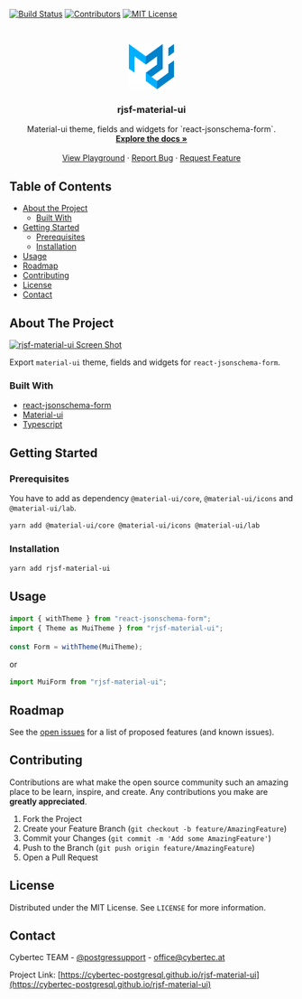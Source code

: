 <!--
*** Thanks for checking out this README Template. If you have a suggestion that would
*** make this better please fork the repo and create a pull request or simple open
*** an issue with the tag "enhancement".
*** Thanks again! Now go create something AMAZING! :D
-->





<!-- PROJECT SHIELDS -->
<!--
*** I'm using markdown "reference style" links for readability.
*** Reference links are enclosed in brackets [ ] instead of parentheses ( ).
*** See the bottom of this document for the declaration of the reference variables
*** for build-url, contributors-url, etc. This is an optional, concise syntax you may use.
*** https://www.markdownguide.org/basic-syntax/#reference-style-links
-->
[![Build Status][build-shield]][build-url]
[![Contributors][contributors-shield]][contributors-url]
[![MIT License][license-shield]][license-url]



<!-- PROJECT LOGO -->
<br />
<p align="center">
  <a href="https://github.com/cybertec-postgresql/rjsf-material-ui">
    <img src="material-ui-logo.svg" alt="Logo" width="80" height="80">
  </a>

  <h3 align="center">rjsf-material-ui</h3>

  <p align="center">
    Material-ui theme, fields and widgets for `react-jsonschema-form`.
    <br />
    <a href="https://github.com/cybertec-postgresql/rjsf-material-ui"><strong>Explore the docs »</strong></a>
    <br />
    <br />
    <a href="https://cybertec-postgresql.github.io/rjsf-material-ui/">View Playground</a>
    ·
    <a href="https://github.com/cybertec-postgresql/rjsf-material-ui/issues">Report Bug</a>
    ·
    <a href="https://github.com/cybertec-postgresql/rjsf-material-ui/issues">Request Feature</a>
  </p>
</p>



<!-- TABLE OF CONTENTS -->
## Table of Contents

* [About the Project](#about-the-project)
  * [Built With](#built-with)
* [Getting Started](#getting-started)
  * [Prerequisites](#prerequisites)
  * [Installation](#installation)
* [Usage](#usage)
* [Roadmap](#roadmap)
* [Contributing](#contributing)
* [License](#license)
* [Contact](#contact)



<!-- ABOUT THE PROJECT -->
## About The Project

[![rjsf-material-ui Screen Shot][product-screenshot]](https://cybertec-postgresql.github.io/rjsf-material-ui)

Export `material-ui` theme, fields and widgets for `react-jsonschema-form`.

### Built With
* [react-jsonschema-form](https://github.com/mozilla-services/react-jsonschema-form/)
* [Material-ui](https://material-ui.com/)
* [Typescript](https://www.typescriptlang.org/)



<!-- GETTING STARTED -->
## Getting Started

### Prerequisites
You have to add as dependency `@material-ui/core`, `@material-ui/icons` and `@material-ui/lab`.
```sh
yarn add @material-ui/core @material-ui/icons @material-ui/lab
```

### Installation
```sh
yarn add rjsf-material-ui
```



<!-- USAGE EXAMPLES -->
## Usage

```javascript
import { withTheme } from "react-jsonschema-form";
import { Theme as MuiTheme } from "rjsf-material-ui";

const Form = withTheme(MuiTheme);
```
or
```javascript
import MuiForm from "rjsf-material-ui";
```


<!-- ROADMAP -->
## Roadmap

See the [open issues](https://cybertec-postgresql.github.io/rjsf-material-ui/issues) for a list of proposed features (and known issues).



<!-- CONTRIBUTING -->
## Contributing

Contributions are what make the open source community such an amazing place to be learn, inspire, and create. Any contributions you make are **greatly appreciated**.

1. Fork the Project
2. Create your Feature Branch (`git checkout -b feature/AmazingFeature`)
3. Commit your Changes (`git commit -m 'Add some AmazingFeature'`)
4. Push to the Branch (`git push origin feature/AmazingFeature`)
5. Open a Pull Request



<!-- LICENSE -->
## License

Distributed under the MIT License. See `LICENSE` for more information.



<!-- CONTACT -->
## Contact

Cybertec TEAM - [@postgressupport](https://twitter.com/postgressupport) - office@cybertec.at

Project Link: [https://cybertec-postgresql.github.io/rjsf-material-ui](https://cybertec-postgresql.github.io/rjsf-material-ui)




<!-- MARKDOWN LINKS & IMAGES -->
<!-- https://www.markdownguide.org/basic-syntax/#reference-style-links -->
[build-shield]: https://img.shields.io/badge/build-passing-brightgreen.svg?style=flat-square
[build-url]: #
[contributors-shield]: https://img.shields.io/badge/contributors-1-orange.svg?style=flat-square
[contributors-url]: https://github.com/cybertec-postgresql/rjsf-material-ui/graphs/contributors
[license-shield]: https://img.shields.io/badge/license-MIT-blue.svg?style=flat-square
[license-url]: https://choosealicense.com/licenses/mit
[product-screenshot]: https://raw.githubusercontent.com/cybertec-postgresql/rjsf-material-ui/master/screenshot.png
